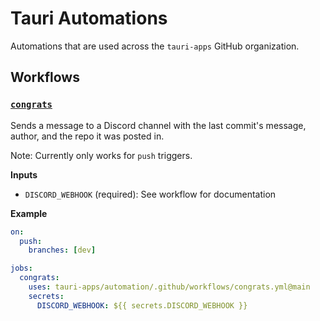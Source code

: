 # Tauri Automations

Automations that are used across the `tauri-apps` GitHub organization.

## Workflows

### [`congrats`](.github/workflows/congrats.yml)

Sends a message to a Discord channel with the last commit's message, author, and the repo it was posted in.

Note: Currently only works for `push` triggers.

**Inputs**

- `DISCORD_WEBHOOK` (required): See workflow for documentation

**Example**

```yml
on:
  push:
    branches: [dev]

jobs:
  congrats:
    uses: tauri-apps/automation/.github/workflows/congrats.yml@main
    secrets:
      DISCORD_WEBHOOK: ${{ secrets.DISCORD_WEBHOOK }}
```

